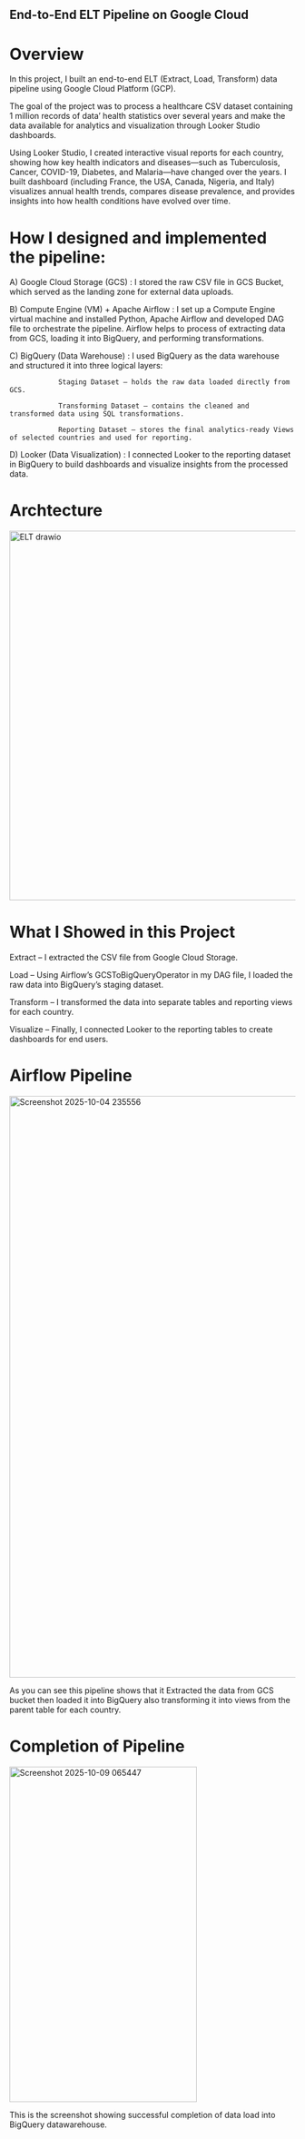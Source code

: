 ## End-to-End ELT Pipeline on Google Cloud
# Overview

In this project, I built an end-to-end ELT (Extract, Load, Transform) data pipeline using Google Cloud Platform (GCP).

The goal of the project was to process a healthcare CSV dataset containing 1 million records of data’ health statistics over several years and make the data available for analytics and visualization through Looker Studio dashboards.

Using Looker Studio, I created interactive visual reports for each country, showing how key health indicators and diseases—such as Tuberculosis, Cancer, COVID-19, Diabetes, and Malaria—have changed over the years. I built dashboard (including France, the USA, Canada, Nigeria, and Italy) visualizes annual health trends, compares disease prevalence, and provides insights into how health conditions have evolved over time.

# How I designed and implemented the pipeline:

  A) Google Cloud Storage (GCS) : I stored the raw CSV file in GCS Bucket, which served as the landing zone for external data uploads.

  B) Compute Engine (VM) + Apache Airflow : I set up a Compute Engine virtual machine and installed Python, Apache Airflow and developed DAG file to orchestrate the pipeline.
  Airflow helps to process of extracting data from GCS, loading it into BigQuery, and performing transformations.

  C) BigQuery (Data Warehouse) : I used BigQuery as the data warehouse and structured it into three logical layers:

                Staging Dataset – holds the raw data loaded directly from GCS.

                Transforming Dataset – contains the cleaned and transformed data using SQL transformations.

                Reporting Dataset – stores the final analytics-ready Views of selected countries and used for reporting.

  D) Looker (Data Visualization) : I connected Looker to the reporting dataset in BigQuery to build dashboards and visualize insights from the processed data.

# Archtecture
<img width="1201" height="651" alt="ELT drawio" src="https://github.com/user-attachments/assets/63608b40-2350-4929-984f-f87300bbb79b" />



# What I Showed in this Project

  Extract – I extracted the CSV file from Google Cloud Storage.

  Load – Using Airflow’s GCSToBigQueryOperator in my DAG file, I loaded the raw data into BigQuery’s staging dataset.

  Transform – I transformed the data into separate tables and reporting views for each country.

  Visualize – Finally, I connected Looker to the reporting tables to create dashboards for end users.

# Airflow Pipeline

<img width="1916" height="1025" alt="Screenshot 2025-10-04 235556" src="https://github.com/user-attachments/assets/ddb03609-2347-494f-8fcd-f16661498d02" />

As you can see this pipeline shows that it Extracted the data from GCS bucket then loaded it into BigQuery also transforming it into views from the parent table for each country.

# Completion of Pipeline

<img width="330" height="591" alt="Screenshot 2025-10-09 065447" src="https://github.com/user-attachments/assets/160bfe27-6a43-4405-a933-9cfa011a3331" />

This is the screenshot showing successful completion of data load into BigQuery datawarehouse.

